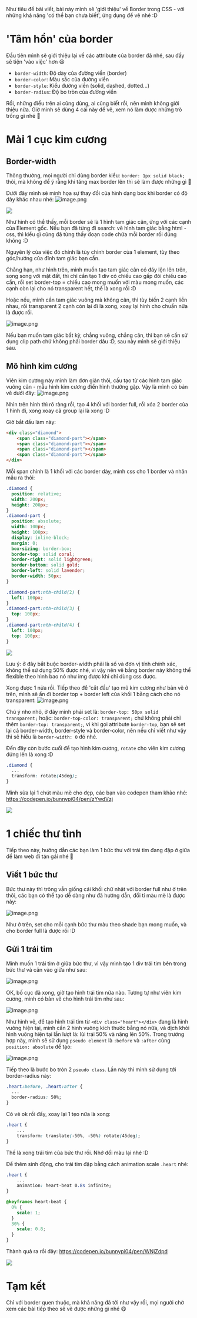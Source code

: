Như tiêu đề bài viết, bài này mình sẽ 'giới thiệu' về Border trong CSS - với những khả năng 'có thể bạn chưa biết', ứng dụng để vẽ nhé :D

# 'Tâm hồn' của border
Đầu tiên mình sẽ giới thiệu lại về các attribute của border đã nhé, sau đấy sẽ tiện 'vào việc' hơn :laughing:

* `border-width`: Độ dày của đường viền (border)
* `border-color`: Màu sắc của đường viền
* `border-style`: Kiểu đường viền (solid, dashed, dotted...)
* `border-radius`: Độ bo tròn của đường viền

Rồi, những điều trên ai cũng dùng, ai cũng biết rồi, nên mình không giới thiệu nữa. Giờ mình sẽ dùng 4 cái này để vẽ, xem nó làm được những trò trống gì nhé :triumph:

# Mài 1 cục kim cương
## Border-width
Thông thường, mọi người chỉ dùng border kiểu: `border: 1px solid black;` thôi, mà không để ý rằng khi tăng max border lên thì sẽ làm được những gì :thinking:

Dưới đây mình sẽ minh họa sự thay đổi của hình dạng box khi border có độ dày khác nhau nhé: 
![image.png](https://images.viblo.asia/d141a857-e188-492b-89d4-e67f32d246e6.png)

![](https://images.viblo.asia/326058cc-0b99-44bf-b2c8-64f87d340fcf.gif)


Như hình có thể thấy, mỗi border sẽ là 1 hình tam giác cân, ứng với các cạnh của Element gốc. Nếu bạn đã từng đi search: vẽ hình tam giác bằng html - css, thì kiểu gì cũng đã từng thấy đoạn code chứa mỗi border rồi đúng không :D

Nguyên lý của việc đó chính là tùy chỉnh border của 1 element, tùy theo góc/hướng của đỉnh tam giác bạn cần.

Chẳng hạn, như hình trên, mình muốn tạo tam giác cân có đáy lộn lên trên, song song với mặt đất, thì chỉ cần tạo 1 div có chiều cao gấp đôi chiều cao cần, rồi set border-top = chiều cao mong muốn với màu mong muốn, các cạnh còn lại cho nó transparent hết, thế là xong rồi :D

Hoặc nếu, mình cần tam giác vuông mà không cân, thì tùy biến 2 cạnh liền nhau, rồi transparent 2 cạnh còn lại đi là xong, xoay lại hình cho chuẩn nữa là được rồi.

![image.png](https://images.viblo.asia/6b1c4409-9719-4b81-9b17-8159779cb5d0.png)

Nếu bạn muốn tam giác bất kỳ, chẳng vuông, chẳng cân, thì bạn sẽ cần sử dụng clip path chứ không phải border dâu :D, sau này mình sẽ giới thiệu sau.
## Mô hình kim cương
Viên kim cương này mình làm đơn giản thôi, cấu tạo từ các hình tam giác vuông cân - mẫu hình kim cương điển hình thường gặp. Vậy là mình có bản vẽ dưới đây:
![image.png](https://images.viblo.asia/0d86506e-e66a-44e3-a03a-2232cdd34c75.png)

Nhìn trên hình thì rõ ràng rồi, tạo 4 khối với border full, rồi xóa 2 border của 1 hình đi, xong xoay cả group lại là xong :D

Giờ bắt đầu làm này:
```html
<div class="diamond">
    <span class="diamond-part"></span>
    <span class="diamond-part"></span>
    <span class="diamond-part"></span>
    <span class="diamond-part"></span>
</div>
```

Mỗi span chính là 1 khối với các border dày, mình css cho 1 border và nhân mẫu ra thôi:
```css
.diamond {
  position: relative;
  width: 200px;
  height: 200px;
}
.diamond-part {
  position: absolute;
  width: 100px;
  height: 100px;
  display: inline-block;
  margin: 0;
  box-sizing: border-box;
  border-top: solid coral;
  border-right: solid lightgreen;
  border-bottom: solid gold;
  border-left: solid lavender;
  border-width: 50px;
}

.diamond-part:nth-child(2) {
  left: 100px;
}
.diamond-part:nth-child(3) {
  top: 100px;
}
.diamond-part:nth-child(4) {
  left: 100px;
  top: 100px;
}
```
![](https://images.viblo.asia/fe8d2ace-bf29-484e-83d8-3d02cf0a00ed.jpg)

Lưu ý: ở đây bắt buộc border-width phải là số và đơn vị tính chính xác, không thể sử dụng 50% được nhé, vì vậy nên vẽ bằng border này không thể flexible theo hình bao nó như img được khi chỉ dùng css được.

Xong được 1 nửa rồi. Tiếp theo để 'cắt đầu' tạo mũ kim cương như bản vẽ ở trên, mình sẽ ẩn đi border top + border left của khối 1 bằng cách cho nó transparent:
![image.png](https://images.viblo.asia/9a48a8e2-7953-46a4-9ac1-7bd830412ac4.png)

Chú ý nho nhỏ, ở đây mình phải set là: `border-top: 50px solid transparent;` hoặc: `border-top-color: transparent;` chứ không phải chỉ thêm `border-top: transparent;`, vì khi gọi attribute `border-top`, bạn sẽ set lại cả border-width, border-style và border-color, nên nếu chỉ viết như vậy thì sẽ hiểu là `border-width: 0` đó nhé.

Đến đây còn bước cuối để tạo hình kim cương, `rotate` cho viên kim cương đứng lên là xong :D
```css
.diamond {
  ...
  transform: rotate(45deg);
}
```

Mình sửa lại 1 chút màu mè cho đẹp, các bạn vào codepen tham khảo nhé: https://codepen.io/bunnypi04/pen/zYwdVzj

![](https://images.viblo.asia/c3de0b62-56df-476d-bcc7-0edaf60205d9.gif)

# 1 chiếc thư tình
Tiếp theo này, hướng dẫn các bạn làm 1 bức thư với trái tim đang đập ở giữa để làm web đi tán gái nhé :rofl:
## Viết 1 bức thư
Bức thư này thì trông vẫn giống cái khối chữ nhật với border full như ở trên thôi, các bạn có thể tạo dễ dàng như đã hướng dẫn, đổi tí màu mè là được này:

![image.png](https://images.viblo.asia/6902d560-af23-49f2-9469-23ac312e7668.png)

Như ở trên, set cho mỗi cạnh bức thư màu theo shade bạn mong muốn, và cho border full là được rồi :D

## Gửi 1 trái tim
Mình muốn 1 trái tim ở giữa bức thư, vì vậy mình tạo 1 div trái tim bên trong bức thư và căn vào giữa như sau:

![image.png](https://images.viblo.asia/c0fd2a14-4621-41fd-bc60-32fc95c206af.png)

OK, bố cục đã xong, giờ tạo hình trái tim nữa nào. Tương tự như viên kim cương, mình có bản vẽ cho hình trái tim như sau:

![image.png](https://images.viblo.asia/b87578fe-0a14-4f71-9b4a-f4af3028ef8b.png)

Như hình vẽ, để tạo hình trái tim từ `<div class="heart"></div>` đang là hình vuông hiện tại, mình cần 2 hình vuông kích thước bằng nó nữa, và dịch khỏi hình vuông hiện tại lần lượt là: lùi trái 50% và nâng lên 50%. Trong trường hợp này, mình sẽ sử dụng `pseudo element` là `:before` và `:after` cùng `position: absolute`  để tạo:

![image.png](https://images.viblo.asia/8d3cd612-3dce-4c44-8344-a4c7707a72b2.png)

Tiếp theo là bước bo tròn 2 `pseudo class`. Lần này thì mình sử dụng tới border-radius này:

```css
.heart:before, .heart:after {
  ...
  border-radius: 50%;
}
```


Có vẻ ok rồi đấy, xoay lại 1 tẹo nữa là xong:
```css
.heart {
    ...
    transform: translate(-50%, -50%) rotate(45deg);
}
```

Thế là xong trái tim của bức thư rồi. Nhớ đổi màu lại nhé :D

Để thêm sinh động, cho trái tim đập bằng cách animation scale `.heart` nhé:
```css
.heart {
    ...
    animation: heart-beat 0.8s infinite;
}

@keyframes heart-beat {
  0% {
    scale: 1;
  }
  30% {
    scale: 0.8;
  }
}
```

Thành quả ra rồi đây: https://codepen.io/bunnypi04/pen/WNjZdpd

![](https://images.viblo.asia/07c3954b-e9bb-4949-8215-ff85f9741b4f.gif)

# Tạm kết
Chỉ với border quen thuộc, mà khả năng đã tới như vậy rồi, mọi người chờ xem các bài tiếp theo sẽ vẽ được những gì nhé :yum: